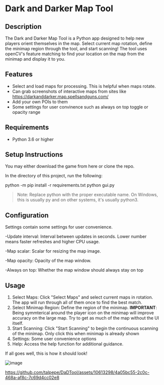 # Dark and Darker Map Tool

## Description

The Dark and Darker Map Tool is a Python app designed to help new players orient themselves in the map. 
Select current map rotation, define the minimap region through the tool, and start scanning!
The tool uses openCV's feature matching to find your location on the map from the minimap and display it to you.

## Features

- Select and load maps for processing. This is helpful when maps rotate.
- Can grab screenshots of interactive maps from sites like https://darkanddarker.map.spellsandguns.com/
- Add your own POIs to them
- Some settings for user convinence such as always on top toggle or opacity range
  
## Requirements

- Python 3.6 or higher

## Setup Instructions

You may either download the game from here or clone the repo. 

In the directory of this project, run the following:

python -m pip install -r requirements.txt
python gui.py

>Note: Replace python with the proper executable name. On Windows, this is usually py and on other systems, it's usually python3.

## Configuration

Settings contain some settings for user convenience.

  -Update interval: Interval between updates in seconds. Lower number means faster refreshes and higher CPU usage. 
  
  -Map scalar: Scalar for resizing the map image. 
  
  -Map opacity: Opacity of the map window.
  
  -Always on top: Whether the map window should always stay on top



## Usage

  1. Select Maps: Click "Select Maps" and select current maps in rotation. The app will run through all of them once to find the best match.
  2. Select Minimap Region: Define the region of the minimap. **IMPORTANT**: Being symmterical around the player icon on the minimap will improve accuracy on the large map.
     Try to get as much of the map without the UI itself.
  4. Start Scanning: Click "Start Scanning" to begin the continuous scanning of the minimap. Only click this when minimap is already shown
  5. Settings: Some user convenience options
  6. Help: Access the help function for additional guidance.






If all goes well, this is how it should look!

![image](https://github.com/talpepe/DaDTool/assets/10613298/0e2952ea-ce43-4ac1-8da5-54f1707edfe7)


https://github.com/talpepe/DaDTool/assets/10613298/4a05bc55-2c0c-468a-af8c-7c69d4cc02e8

